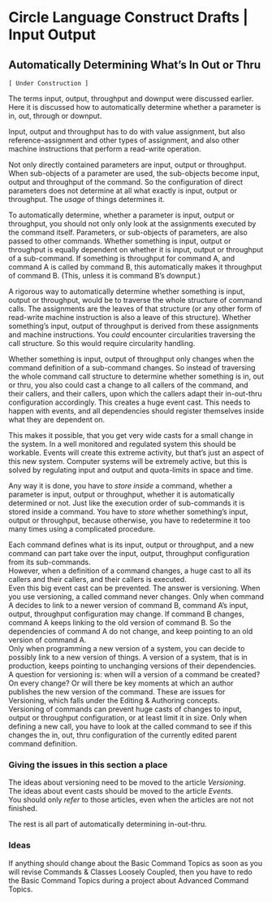 ﻿Circle Language Construct Drafts | Input Output
===============================================

Automatically Determining What’s In Out or Thru
-----------------------------------------------

`[ Under Construction ]`

The terms input, output, throughput and downput were discussed earlier. Here it is discussed how to automatically determine whether a parameter is in, out, through or downput.

Input, output and throughput has to do with value assignment, but also reference-assignment and other types of assignment, and also other machine instructions that perform a read-write operation.

Not only directly contained parameters are input, output or throughput. When sub-objects of a parameter are used, the sub-objects become input, output and throughput of the command. So the configuration of direct parameters does not determine at all what exactly is input, output or throughput. The *usage* of things determines it.

To automatically determine, whether a parameter is input, output or throughput, you should not only only look at the assignments executed by the command itself. Parameters, or sub-objects of parameters, are also passed to other commands. Whether something is input, output or throughput is equally dependent on whether it is input, output or throughput of a sub-command. If something is throughput for command A, and command A is called by command B, this automatically makes it throughput of command B. (This, unless it is command B’s downput.)

A rigorous way to automatically determine whether something is input, output or throughput, would be to traverse the whole structure of command calls. The assignments are the leaves of that structure (or any other form of read-write machine instruction is also a leave of this structure). Whether something’s input, output of throughput is derived from these assignments and machine instructions. You *could* encounter circularities traversing the call structure. So this would require circularity handling.

Whether something is input, output of throughput only changes when the command definition of a sub-command changes. So instead of traversing the whole command call structure to determine whether something is in, out or thru, you also could cast a change to all callers of the command, and their callers, and their callers, upon which the callers adapt their in-out-thru configuration accordingly. This creates a huge event cast. This needs to happen with events, and all dependencies should register themselves inside what they are dependent on.

This makes it possible, that you get very wide casts for a small change in the system. In a well monitored and regulated system this should be workable. Events will create this extreme activity, but that’s just an aspect of this new system. Computer systems will be extremely active, but this is solved by regulating input and output and quota-limits in space and time.

Any way it is done, you have to *store inside* a command, whether a parameter is input, output or throughput, whether it is automatically determined or not. Just like the execution order of sub-commands it is stored inside a command. You have to *store* whether something’s input, output or throughput, because otherwise, you have to redetermine it too many times using a complicated procedure.

Each command defines what is its input, output or throughput, and a new command can part take over the input, output, throughput configuration from its sub-commands.  
However, when a definition of a command changes, a huge cast to all its callers and their callers, and their callers is executed.  
Even this big event cast can be prevented. The answer is versioning. When you use versioning, a called command never changes. Only when command A decides to link to a newer version of command B, command A’s input, output, throughput configuration may change. If command B changes, command A keeps linking to the old version of command B. So the dependencies of command A do not change, and keep pointing to an old version of command A.  
Only when programming a new version of a system, you can decide to possibly link to a new version of things. A version of a system, that is in production, keeps pointing to unchanging versions of their dependencies.  
A question for versioning is: when will a version of a command be created? On every change? Or will there be key moments at which an author publishes the new version of the command. These are issues for Versioning, which falls under the Editing & Authoring concepts.  
Versioning of commands can prevent huge casts of changes to input, output or throughput configuration, or at least limit it in size. Only when defining a new call, you have to look at the called command to see if this changes the in, out, thru configuration of the currently edited parent command definition.

### Giving the issues in this section a place

The ideas about versioning need to be moved to the article *Versioning*.  
The ideas about event casts should be moved to the article *Events*.  
You should only *refer* to those articles, even when the articles are not not finished.  

The rest is all part of automatically determining in-out-thru.

### Ideas

If anything should change about the Basic Command Topics as soon as you will revise Commands & Classes Loosely Coupled, then you have to redo the Basic Command Topics during a project about Advanced Command Topics.
